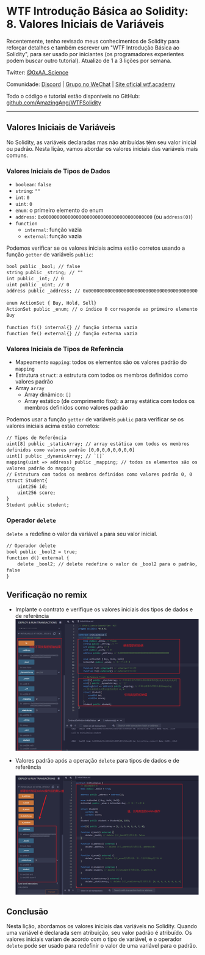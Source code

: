 # WTF Introdução Básica ao Solidity: 8. Valores Iniciais de Variáveis

Recentemente, tenho revisado meus conhecimentos de Solidity para reforçar detalhes e também escrever um "WTF Introdução Básica ao Solidity", para ser usado por iniciantes (os programadores experientes podem buscar outro tutorial). Atualizo de 1 a 3 lições por semana.

Twitter: [@0xAA_Science](https://twitter.com/0xAA_Science)

Comunidade: [Discord](https://discord.gg/5akcruXrsk) | [Grupo no WeChat](https://docs.google.com/forms/d/e/1FAIpQLSe4KGT8Sh6sJ7hedQRuIYirOoZK_85miz3dw7vA1-YjodgJ-A/viewform?usp=sf_link) | [Site oficial wtf.academy](https://wtf.academy)

Todo o código e tutorial estão disponíveis no GitHub: [github.com/AmazingAng/WTFSolidity](https://github.com/AmazingAng/WTF-Solidity)

---

## Valores Iniciais de Variáveis

No Solidity, as variáveis declaradas mas não atribuídas têm seu valor inicial ou padrão. Nesta lição, vamos abordar os valores iniciais das variáveis mais comuns.

### Valores Iniciais de Tipos de Dados

- `boolean`: `false`
- `string`: `""`
- `int`: `0`
- `uint`: `0`
- `enum`: o primeiro elemento do enum
- `address`: `0x0000000000000000000000000000000000000000` (ou `address(0)`)
- `function`
  - `internal`: função vazia
  - `external`: função vazia

Podemos verificar se os valores iniciais acima estão corretos usando a função `getter` de variáveis `public`:

```solidity
bool public _bool; // false
string public _string; // ""
int public _int; // 0
uint public _uint; // 0
address public _address; // 0x0000000000000000000000000000000000000000

enum ActionSet { Buy, Hold, Sell}
ActionSet public _enum; // o índice 0 corresponde ao primeiro elemento Buy

function fi() internal{} // função interna vazia
function fe() external{} // função externa vazia
```

### Valores Iniciais de Tipos de Referência

- Mapeamento `mapping`: todos os elementos são os valores padrão do `mapping`
- Estrutura `struct`: a estrutura com todos os membros definidos como valores padrão
- Array `array`
  - Array dinâmico: `[]`
  - Array estático (de comprimento fixo): a array estática com todos os membros definidos como valores padrão

Podemos usar a função `getter` de variáveis `public` para verificar se os valores iniciais acima estão corretos:

```solidity
// Tipos de Referência
uint[8] public _staticArray; // array estática com todos os membros definidos como valores padrão [0,0,0,0,0,0,0,0]
uint[] public _dynamicArray; // `[]`
mapping(uint => address) public _mapping; // todos os elementos são os valores padrão do mapping
// Estrutura com todos os membros definidos como valores padrão 0, 0
struct Student{
    uint256 id;
    uint256 score; 
}
Student public student;
```

### Operador `delete`

`delete a` redefine o valor da variável `a` para seu valor inicial.

```solidity
// Operador delete
bool public _bool2 = true; 
function d() external {
    delete _bool2; // delete redefine o valor de _bool2 para o padrão, false
}
```

## Verificação no remix

- Implante o contrato e verifique os valores iniciais dos tipos de dados e de referência
    ![8-1.png](./img/8-1.png)

- Valores padrão após a operação `delete` para tipos de dados e de referência

    ![8-2.png](./img/8-2.png)

## Conclusão

Nesta lição, abordamos os valores iniciais das variáveis no Solidity. Quando uma variável é declarada sem atribuição, seu valor padrão é atribuído. Os valores iniciais variam de acordo com o tipo de variável, e o operador `delete` pode ser usado para redefinir o valor de uma variável para o padrão.

